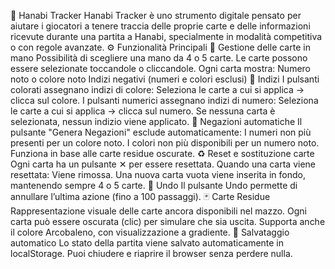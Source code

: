 🎴 Hanabi Tracker
Hanabi Tracker è uno strumento digitale pensato per aiutare i giocatori a tenere traccia delle proprie carte e delle informazioni ricevute durante una partita a Hanabi, specialmente in modalità competitiva o con regole avanzate.
⚙️ Funzionalità Principali
🔢 Gestione delle carte in mano
Possibilità di scegliere una mano da 4 o 5 carte.
Le carte possono essere selezionate toccandole o cliccandole.
Ogni carta mostra:
Numero noto o colore noto
Indizi negativi (numeri e colori esclusi)
🎨 Indizi
I pulsanti colorati assegnano indizi di colore:
Seleziona le carte a cui si applica → clicca sul colore.
I pulsanti numerici assegnano indizi di numero:
Seleziona le carte a cui si applica → clicca sul numero.
Se nessuna carta è selezionata, nessun indizio viene applicato.
🚫 Negazioni automatiche
Il pulsante "Genera Negazioni" esclude automaticamente:
I numeri non più presenti per un colore noto.
I colori non più disponibili per un numero noto.
Funziona in base alle carte residue oscurate.
♻️ Reset e sostituzione carte
Ogni carta ha un pulsante ✕ per essere resettata.
Quando una carta viene resettata:
Viene rimossa.
Una nuova carta vuota viene inserita in fondo, mantenendo sempre 4 o 5 carte.
🧠 Undo
Il pulsante Undo permette di annullare l’ultima azione (fino a 100 passaggi).
🃏 Carte Residue
Rappresentazione visuale delle carte ancora disponibili nel mazzo.
Ogni carta può essere oscurata (clic) per simulare che sia uscita.
Supporta anche il colore Arcobaleno, con visualizzazione a gradiente.
💾 Salvataggio automatico
Lo stato della partita viene salvato automaticamente in localStorage.
Puoi chiudere e riaprire il browser senza perdere nulla.

